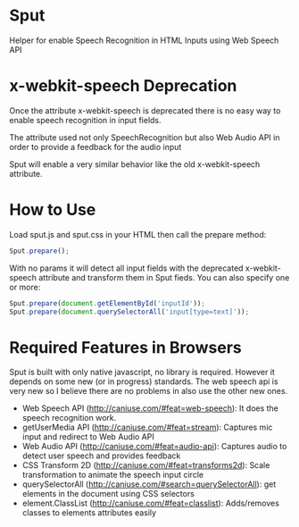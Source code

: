 Sput
====

Helper for enable Speech Recognition in HTML Inputs using Web Speech API


x-webkit-speech Deprecation
============================

Once the attribute x-webkit-speech is deprecated there is no easy way to enable speech recognition in input fields. 

The attribute used not only SpeechRecognition but also Web Audio API in order to provide a feedback for the audio input

Sput will enable a very similar behavior like the old x-webkit-speech attribute.


How to Use
===========

Load sput.js and sput.css in your HTML then call the prepare method:
```JavaScript
Sput.prepare();
```
With no params it will detect all input fields with the deprecated x-webkit-speech attribute and transform them in Sput fieds.
You can also specify one or more:
```JavaScript
Sput.prepare(document.getElementById('inputId'));
Sput.prepare(document.querySelectorAll('input[type=text]'));
```

Required Features in Browsers
=============================

Sput is built with only native javascript, no library is required. However it depends on some new (or in progress) standards. The web speech api is very new so I believe there are no problems in also use the other new ones.
- Web Speech API (http://caniuse.com/#feat=web-speech): It does the speech recognition work.
- getUserMedia API (http://caniuse.com/#feat=stream): Captures mic input and redirect to Web Audio API
- Web Audio API (http://caniuse.com/#feat=audio-api): Captures audio to detect user speech and provides feedback
- CSS Transform 2D (http://caniuse.com/#feat=transforms2d): Scale transformation to animate the speech input circle
- querySelectorAll (http://caniuse.com/#search=querySelectorAll): get elements in the document using CSS selectors
- element.ClassList (http://caniuse.com/#feat=classlist): Adds/removes classes to elements attributes easily
